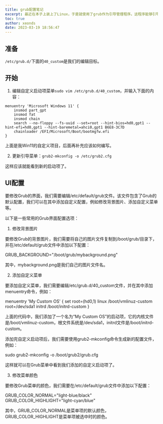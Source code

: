 ```yaml
---
title: grub配置笔记
excerpt: 最近在本子上装上了Linux，于是就使用了grub作为引导管理程序。这程序能够引导多种系统，也有强大的自定义选项。
toc: true
author: xeonds
date: 2023-03-19 18:56:47
---
```


## 准备

`/etc/grub.d/`下面的`40_custom`是我们的编辑目标。

## 开始

1. 编辑自定义启动项菜单`sudo vim /etc/grub.d/40_custom`，并输入下面的内容：

```grub
menuentry 'Microsoft Windows 11' {
	insmod part_gpt
	insmod fat
	insmod chain
	search --no-floppy --fs-uuid --set=root --hint-bios=hd0,gpt1 --hint-efi=hd0,gpt1 --hint-baremetal=ahci0,gpt1 B6E8-3C7D
	chainloader /EFI/Microsoft/Boot/bootmgfw.efi
}
```

上面是我Win11的自定义项目，后面再补充应该如何编写。

2. 更新引导菜单：`grub2-mkconfig -o /etc/grub2.cfg`

这样应该就能看到新的启动项了。

## UI配置

要修改Grub的界面，我们需要编辑/etc/default/grub文件。该文件包含了Grub的默认配置，我们可以在其中添加自定义配置，例如修改背景图片、添加自定义菜单等。

以下是一些常用的Grub界面配置选项：

1. 修改背景图片

要修改Grub的背景图片，我们需要将自己的图片文件复制到/boot/grub/目录下，并在/etc/default/grub文件中添加以下配置：

GRUB_BACKGROUND="/boot/grub/mybackground.png"

其中，mybackground.png是我们自己的图片文件名。

2. 添加自定义菜单

要添加自定义菜单，我们需要编辑/etc/grub.d/40_custom文件，并在其中添加menuentry命令，例如：

menuentry 'My Custom OS' {
    set root=(hd0,1)
    linux /boot/vmlinuz-custom root=/dev/sda1
    initrd /boot/initrd-custom
}

上面的代码中，我们添加了一个名为“My Custom OS”的启动项，它的内核文件是/boot/vmlinuz-custom，根文件系统是/dev/sda1，initrd文件是/boot/initrd-custom。

添加完自定义启动项后，我们需要使用grub2-mkconfig命令生成新的配置文件，例如：

sudo grub2-mkconfig -o /boot/grub2/grub.cfg

这样就可以在Grub菜单中看到我们添加的自定义启动项了。

3. 修改菜单颜色

要修改Grub菜单的颜色，我们需要在/etc/default/grub文件中添加以下配置：

GRUB_COLOR_NORMAL="light-blue/black"
GRUB_COLOR_HIGHLIGHT="light-cyan/blue"

其中，GRUB_COLOR_NORMAL是菜单项的默认颜色，GRUB_COLOR_HIGHLIGHT是菜单项被选中时的颜色。

